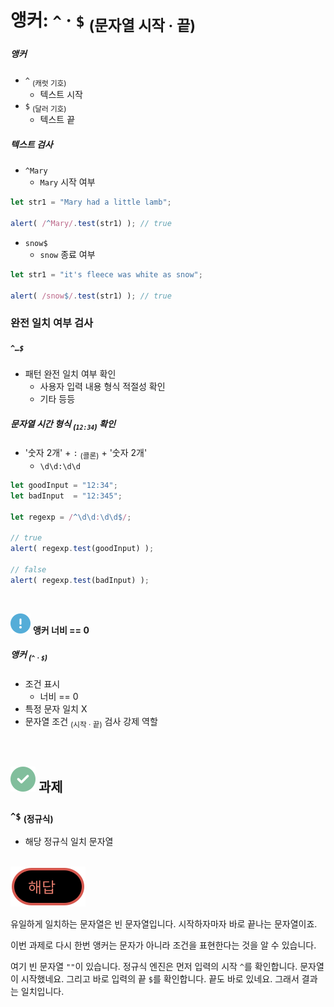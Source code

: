 앵커: `^` · `$` <sub>(문자열 시작 · 끝)</sub>
==========================

##### 앵커
- `^` <sub>(캐럿 기호)</sub>
  - 텍스트 시작
- `$` <sub>(달러 기호)</sub>
  - 텍스트 끝

##### 텍스트 검사
- `^Mary`
  - `Mary` 시작 여부
```javascript
let str1 = "Mary had a little lamb";

alert( /^Mary/.test(str1) ); // true
```
- `snow$`
  - `snow` 종료 여부
```javascript
let str1 = "it's fleece was white as snow";

alert( /snow$/.test(str1) ); // true
```

### 완전 일치 여부 검사

##### `^…$`
- 패턴 완전 일치 여부 확인
  - 사용자 입력 내용 형식 적절성 확인
  - 기타 등등

##### 문자열 시간 형식 <sub>(`12:34`)</sub> 확인
- '숫자 2개' + `:` <sub>(콜론)</sub> + '숫자 2개'
  - `\d\d:\d\d`
```javascript
let goodInput = "12:34";
let badInput  = "12:345";

let regexp = /^\d\d:\d\d$/;

// true
alert( regexp.test(goodInput) );

// false
alert( regexp.test(badInput) );
```

<br />

<img src="../../images/commons/icons/circle-exclamation-solid.svg" /> **앵커 너비 == 0**

##### 앵커 <sub>(`^` · `$`)</sub>
- 조건 표시
  - 너비 == 0
- 특정 문자 일치 X
- 문자열 조건 <sub>(시작 · 끝)</sub> 검사 강제 역할

<br />

## <img src="../../images/commons/icons/circle-check-solid.svg" /> 과제

### `^$` <sub>(정규식)</sub>
- 해당 정규식 일치 문자열

<br />

<img src="../../images/commons/icons/circle-answer.svg" />

유일하게 일치하는 문자열은 빈 문자열입니다. 시작하자마자 바로 끝나는 문자열이죠.

이번 과제로 다시 한번 앵커는 문자가 아니라 조건을 표현한다는 것을 알 수 있습니다.

여기 빈 문자열 `""`이 있습니다. 정규식 엔진은 먼저 입력의 시작 `^`를 확인합니다. 문자열이 시작했네요. 그리고 바로 입력의 끝 `$`를 확인합니다. 끝도 바로 있네요. 그래서 결과는 일치입니다.

